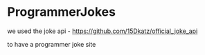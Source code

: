 # ProgrammerJokes
we used the joke api - https://github.com/15Dkatz/official_joke_api

to have a programmer joke site
